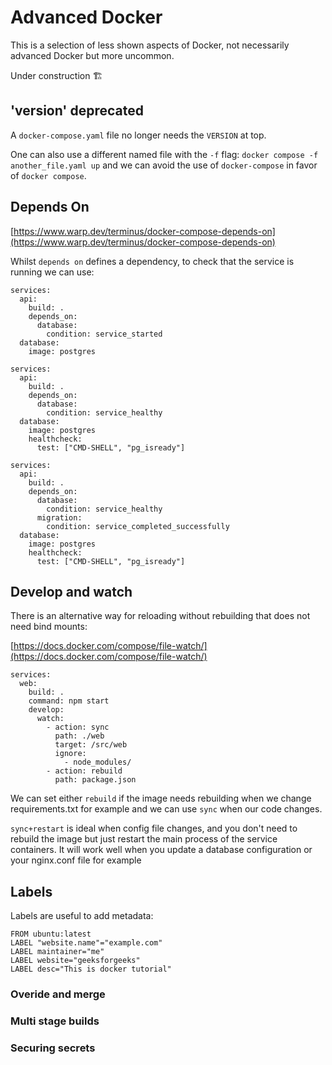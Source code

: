 # Advanced Docker 

This is a selection of less shown aspects of Docker, not necessarily advanced Docker but more uncommon.

Under construction 🏗️

## 'version' deprecated

A `docker-compose.yaml` file no longer needs the `VERSION` at top.

One can also use a different named file with the `-f` flag: `docker compose -f another_file.yaml up` and we can avoid the use of `docker-compose` in favor of `docker compose`.


## Depends On

[https://www.warp.dev/terminus/docker-compose-depends-on](https://www.warp.dev/terminus/docker-compose-depends-on)

Whilst `depends on` defines a dependency, to check that the service is running we can use:

```
services:
  api:
    build: .
    depends_on:
      database:
        condition: service_started
  database:
    image: postgres

```

```
services:
  api:
    build: .
    depends_on:
      database:
        condition: service_healthy
  database:
    image: postgres
    healthcheck:
      test: ["CMD-SHELL", "pg_isready"]
```
```
services:
  api:
    build: .
    depends_on:
      database:
        condition: service_healthy
      migration:
        condition: service_completed_successfully
  database:
    image: postgres
    healthcheck:
      test: ["CMD-SHELL", "pg_isready"]
```

## Develop and watch

There is an alternative way for reloading without rebuilding that does not need bind mounts:

[https://docs.docker.com/compose/file-watch/](https://docs.docker.com/compose/file-watch/)

```
services:
  web:
    build: .
    command: npm start
    develop:
      watch:
        - action: sync
          path: ./web
          target: /src/web
          ignore:
            - node_modules/
        - action: rebuild
          path: package.json
```

We can set either `rebuild` if the image needs rebuilding when we change requirements.txt for example and we can use `sync` when our code changes.

`sync+restart` is ideal when config file changes, and you don't need to rebuild the image but just restart the main process of the service containers. It will work well when you update a database configuration or your nginx.conf file for example

## Labels

Labels are useful to add metadata:

```
FROM ubuntu:latest
LABEL "website.name"="example.com"
LABEL maintainer="me"
LABEL website="geeksforgeeks"
LABEL desc="This is docker tutorial"
```

### Overide and merge

### Multi stage builds

### Securing secrets